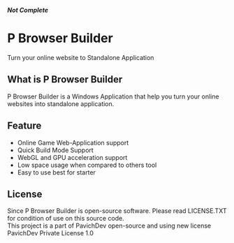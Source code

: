 ***Not Complete***
# P Browser Builder
Turn your online website to Standalone Application
## What is P Browser Builder
P Browser Builder is a Windows Application that help you turn your online websites into standalone application.
## Feature
* Online Game Web-Application support
* Quick Build Mode Support
* WebGL and GPU acceleration support
* Low space usage when compared to others tool
* Easy to use best for starter
## License
Since P Browser Builder is open-source software. Please read LICENSE.TXT for condition of use on this source code. \
This project is a part of PavichDev open-source and using new license PavichDev Private License 1.0
